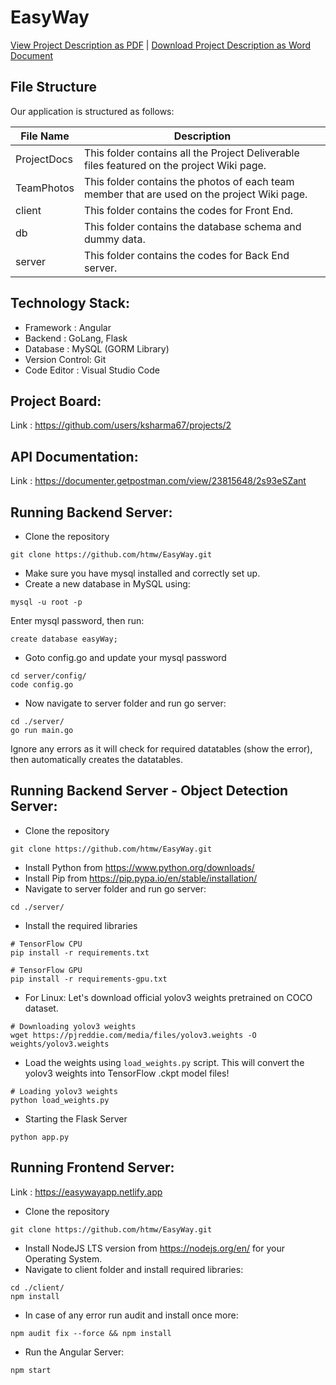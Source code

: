 # EasyWay

[View Project Description as PDF](https://github.com/htmw/EasyWay/blob/main/ProjectDocs/Artifacts/Project%20Description/Project%20Description.pdf) | <a id="raw-url" href="https://github.com/htmw/EasyWay/blob/main/ProjectDocs/Artifacts/Project%20Description/Project%20Description.docx">Download Project Description as Word Document</a>

## File Structure

Our application is structured as follows:

| File Name   | Description                                                            |
|--------------|----------------------------------------------------------------------------------------------------------------------------------------------------------------------------------------------------------------------------------------------------------------|
| ProjectDocs      | This folder contains all the Project Deliverable files featured on the project Wiki page.    
| TeamPhotos   | This folder contains the photos of each team member that are used on the project Wiki page.   
| client   | This folder contains the codes for Front End.   
| db   | This folder contains the database schema and dummy data.   
| server   | This folder contains the codes for Back End server.  

## Technology Stack:
* Framework : Angular
* Backend : GoLang, Flask
* Database : MySQL (GORM Library)
* Version Control: Git
* Code Editor : Visual Studio Code

## Project Board:

Link : https://github.com/users/ksharma67/projects/2

## API Documentation:

Link : https://documenter.getpostman.com/view/23815648/2s93eSZant

## Running Backend Server:

* Clone the repository
```
git clone https://github.com/htmw/EasyWay.git
```
* Make sure you have mysql installed and correctly set up.
* Create a new database in MySQL using:
```
mysql -u root -p
```
Enter mysql password, then run:
```
create database easyWay;
```
* Goto config.go and update your mysql password
```
cd server/config/
code config.go
```
* Now navigate to server folder and run go server:
```
cd ./server/
go run main.go
```
Ignore any errors as it will check for required datatables (show the error), then automatically creates the datatables.

## Running Backend Server - Object Detection Server:

* Clone the repository
```
git clone https://github.com/htmw/EasyWay.git
```
* Install Python from https://www.python.org/downloads/
* Install Pip from https://pip.pypa.io/en/stable/installation/
* Navigate to server folder and run go server:
```
cd ./server/
```
* Install the required libraries
```
# TensorFlow CPU
pip install -r requirements.txt

# TensorFlow GPU
pip install -r requirements-gpu.txt
```
* For Linux: Let's download official yolov3 weights pretrained on COCO dataset.
```
# Downloading yolov3 weights
wget https://pjreddie.com/media/files/yolov3.weights -O weights/yolov3.weights
```
* Load the weights using `load_weights.py` script. This will convert the yolov3 weights into TensorFlow .ckpt model files!
```
# Loading yolov3 weights
python load_weights.py
```
* Starting the Flask Server
```
python app.py
```

## Running Frontend Server:

Link : https://easywayapp.netlify.app

* Clone the repository
```
git clone https://github.com/htmw/EasyWay.git
```
* Install NodeJS LTS version from https://nodejs.org/en/ for your Operating System.
* Navigate to client folder and install required libraries:
```
cd ./client/
npm install
```
* In case of any error run audit and install once more:
```
npm audit fix --force && npm install
```
* Run the Angular Server:
```
npm start
```
